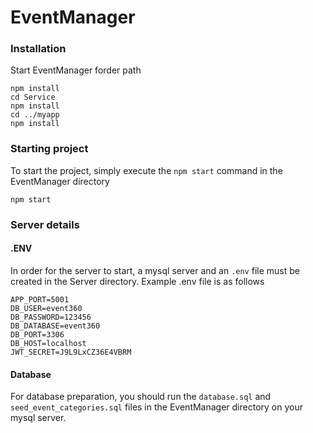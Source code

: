 # EventManager

### Installation

Start EventManager forder path

```
npm install
cd Service
npm install
cd ../myapp
npm install
```

### Starting project

To start the project, simply execute the `npm start` command in the EventManager directory

```
npm start
```

### Server details


#### .ENV
In order for the server to start, a mysql server and an `.env` file must be created in the Server directory.
Example .env file is as follows
```
APP_PORT=5001
DB_USER=event360
DB_PASSWORD=123456
DB_DATABASE=event360
DB_PORT=3306
DB_HOST=localhost
JWT_SECRET=J9L9LxCZ36E4VBRM
```

#### Database
For database preparation, you should run the `database.sql` and `seed_event_categories.sql` files in the EventManager directory on your mysql server.
